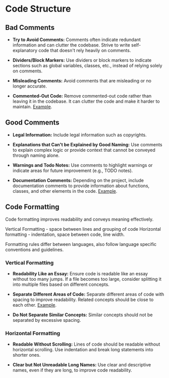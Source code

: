 # Code Structure

## Bad Comments

- **Try to Avoid Comments:** Comments often indicate redundant information and can clutter the codebase. Strive to write self-explanatory code that doesn't rely heavily on comments.

- **Dividers/Block Markers:** Use dividers or block markers to indicate sections such as global variables, classes, etc., instead of relying solely on comments.

- **Misleading Comments:** Avoid comments that are misleading or no longer accurate.

- **Commented-Out Code:** Remove commented-out code rather than leaving it in the codebase. It can clutter the code and make it harder to maintain. 
[Example](https://github.com/academind/clean-code-course-code/blob/comments-formatting-01-bad-comments/bad-comments.ts).

## Good Comments

- **Legal Information:** Include legal information such as copyrights.

- **Explanations that Can't be Explained by Good Naming:** Use comments to explain complex logic or provide context that cannot be conveyed through naming alone.

- **Warnings and Todo Notes:** Use comments to highlight warnings or indicate areas for future improvement (e.g., TODO notes).

- **Documentation Comments:** Depending on the project, include documentation comments to provide information about functions, classes, and other elements in the code. 
[Example](https://github.com/academind/clean-code-course-code/blob/comments-formatting-02-good-comments/02-good-comments.ts).

## Code Formatting

Code formatting improves readability and conveys meaning effectively.

Vertical Formatting - space between lines and grouping of code
Horizontal formatting - indentation, space between code, line width.


Formatting rules differ between languages, also follow language specific conventions and guidelines.

### Vertical Formatting

- **Readability Like an Essay:** Ensure code is readable like an essay without too many jumps. If a file becomes too large, consider splitting it into multiple files based on different concepts.

- **Separate Different Areas of Code:** Separate different areas of code with spacing to improve readability. Related concepts should be close to each other. [Example](https://github.com/academind/clean-code-course-code/blob/comments-formatting-03-vertical-formatting/vertical-formatting.js).

- **Do Not Separate Similar Concepts:** Similar concepts should not be separated by excessive spacing.

### Horizontal Formatting

- **Readable Without Scrolling:** Lines of code should be readable without horizontal scrolling. Use indentation and break long statements into shorter ones.

- **Clear but Not Unreadable Long Names:** Use clear and descriptive names, even if they are long, to improve code readability.

